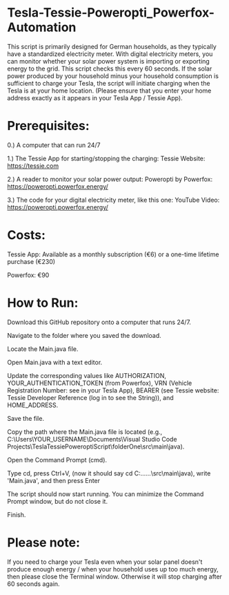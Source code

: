 # Tesla-Tessie-Poweropti_Powerfox-Automation
This script is primarily designed for German households, as they typically have a standardized electricity meter. With digital electricity meters, you can monitor whether your solar power system is importing or exporting energy to the grid. This script checks this every 60 seconds. If the solar power produced by your household minus your household consumption is sufficient to charge your Tesla, the script will initiate charging when the Tesla is at your home location. (Please ensure that you enter your home address exactly as it appears in your Tesla App / Tessie App).

# Prerequisites:
0.) A computer that can run 24/7

1.) The Tessie App for starting/stopping the charging: Tessie Website: https://tessie.com

2.) A reader to monitor your solar power output: Poweropti by Powerfox: https://poweropti.powerfox.energy/

3.) The code for your digital electricity meter, like this one: YouTube Video: https://poweropti.powerfox.energy/

# Costs:
Tessie App: Available as a monthly subscription (€6) or a one-time lifetime purchase (€230)

Powerfox: €90

# How to Run:
Download this GitHub repository onto a computer that runs 24/7.

Navigate to the folder where you saved the download.

Locate the Main.java file.

Open Main.java with a text editor.

Update the corresponding values like AUTHORIZATION, YOUR_AUTHENTICATION_TOKEN (from Powerfox), VRN (Vehicle Registration Number: see in your Tesla App), BEARER (see Tessie website: Tessie Developer Reference (log in to see the String)), and HOME_ADDRESS.

Save the file.

Copy the path where the Main.java file is located (e.g., C:\Users\YOUR_USERNAME\Documents\Visual Studio Code Projects\TeslaTessiePoweroptiScript\folderOne\src\main\java).

Open the Command Prompt (cmd).

Type cd, press Ctrl+V, (now it should say cd C:\......\src\main\java), write 'Main.java', and then press Enter

The script should now start running. You can minimize the Command Prompt window, but do not close it.

Finish.

# Please note:
If you need to charge your Tesla even when your solar panel doesn't produce enough energy / when your household uses up too much energy, then please close the Terminal window. Otherwise it will stop charging after 60 seconds again.
